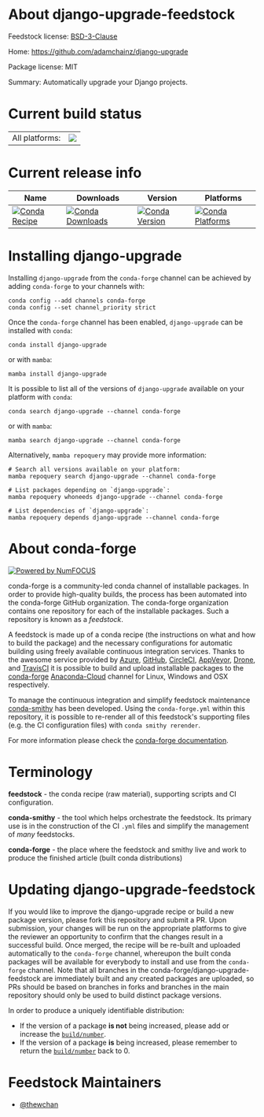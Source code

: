 About django-upgrade-feedstock
==============================

Feedstock license: [BSD-3-Clause](https://github.com/conda-forge/django-upgrade-feedstock/blob/main/LICENSE.txt)

Home: https://github.com/adamchainz/django-upgrade

Package license: MIT

Summary: Automatically upgrade your Django projects.

Current build status
====================


<table><tr><td>All platforms:</td>
    <td>
      <a href="https://dev.azure.com/conda-forge/feedstock-builds/_build/latest?definitionId=14098&branchName=main">
        <img src="https://dev.azure.com/conda-forge/feedstock-builds/_apis/build/status/django-upgrade-feedstock?branchName=main">
      </a>
    </td>
  </tr>
</table>

Current release info
====================

| Name | Downloads | Version | Platforms |
| --- | --- | --- | --- |
| [![Conda Recipe](https://img.shields.io/badge/recipe-django--upgrade-green.svg)](https://anaconda.org/conda-forge/django-upgrade) | [![Conda Downloads](https://img.shields.io/conda/dn/conda-forge/django-upgrade.svg)](https://anaconda.org/conda-forge/django-upgrade) | [![Conda Version](https://img.shields.io/conda/vn/conda-forge/django-upgrade.svg)](https://anaconda.org/conda-forge/django-upgrade) | [![Conda Platforms](https://img.shields.io/conda/pn/conda-forge/django-upgrade.svg)](https://anaconda.org/conda-forge/django-upgrade) |

Installing django-upgrade
=========================

Installing `django-upgrade` from the `conda-forge` channel can be achieved by adding `conda-forge` to your channels with:

```
conda config --add channels conda-forge
conda config --set channel_priority strict
```

Once the `conda-forge` channel has been enabled, `django-upgrade` can be installed with `conda`:

```
conda install django-upgrade
```

or with `mamba`:

```
mamba install django-upgrade
```

It is possible to list all of the versions of `django-upgrade` available on your platform with `conda`:

```
conda search django-upgrade --channel conda-forge
```

or with `mamba`:

```
mamba search django-upgrade --channel conda-forge
```

Alternatively, `mamba repoquery` may provide more information:

```
# Search all versions available on your platform:
mamba repoquery search django-upgrade --channel conda-forge

# List packages depending on `django-upgrade`:
mamba repoquery whoneeds django-upgrade --channel conda-forge

# List dependencies of `django-upgrade`:
mamba repoquery depends django-upgrade --channel conda-forge
```


About conda-forge
=================

[![Powered by
NumFOCUS](https://img.shields.io/badge/powered%20by-NumFOCUS-orange.svg?style=flat&colorA=E1523D&colorB=007D8A)](https://numfocus.org)

conda-forge is a community-led conda channel of installable packages.
In order to provide high-quality builds, the process has been automated into the
conda-forge GitHub organization. The conda-forge organization contains one repository
for each of the installable packages. Such a repository is known as a *feedstock*.

A feedstock is made up of a conda recipe (the instructions on what and how to build
the package) and the necessary configurations for automatic building using freely
available continuous integration services. Thanks to the awesome service provided by
[Azure](https://azure.microsoft.com/en-us/services/devops/), [GitHub](https://github.com/),
[CircleCI](https://circleci.com/), [AppVeyor](https://www.appveyor.com/),
[Drone](https://cloud.drone.io/welcome), and [TravisCI](https://travis-ci.com/)
it is possible to build and upload installable packages to the
[conda-forge](https://anaconda.org/conda-forge) [Anaconda-Cloud](https://anaconda.org/)
channel for Linux, Windows and OSX respectively.

To manage the continuous integration and simplify feedstock maintenance
[conda-smithy](https://github.com/conda-forge/conda-smithy) has been developed.
Using the ``conda-forge.yml`` within this repository, it is possible to re-render all of
this feedstock's supporting files (e.g. the CI configuration files) with ``conda smithy rerender``.

For more information please check the [conda-forge documentation](https://conda-forge.org/docs/).

Terminology
===========

**feedstock** - the conda recipe (raw material), supporting scripts and CI configuration.

**conda-smithy** - the tool which helps orchestrate the feedstock.
                   Its primary use is in the construction of the CI ``.yml`` files
                   and simplify the management of *many* feedstocks.

**conda-forge** - the place where the feedstock and smithy live and work to
                  produce the finished article (built conda distributions)


Updating django-upgrade-feedstock
=================================

If you would like to improve the django-upgrade recipe or build a new
package version, please fork this repository and submit a PR. Upon submission,
your changes will be run on the appropriate platforms to give the reviewer an
opportunity to confirm that the changes result in a successful build. Once
merged, the recipe will be re-built and uploaded automatically to the
`conda-forge` channel, whereupon the built conda packages will be available for
everybody to install and use from the `conda-forge` channel.
Note that all branches in the conda-forge/django-upgrade-feedstock are
immediately built and any created packages are uploaded, so PRs should be based
on branches in forks and branches in the main repository should only be used to
build distinct package versions.

In order to produce a uniquely identifiable distribution:
 * If the version of a package **is not** being increased, please add or increase
   the [``build/number``](https://docs.conda.io/projects/conda-build/en/latest/resources/define-metadata.html#build-number-and-string).
 * If the version of a package **is** being increased, please remember to return
   the [``build/number``](https://docs.conda.io/projects/conda-build/en/latest/resources/define-metadata.html#build-number-and-string)
   back to 0.

Feedstock Maintainers
=====================

* [@thewchan](https://github.com/thewchan/)

